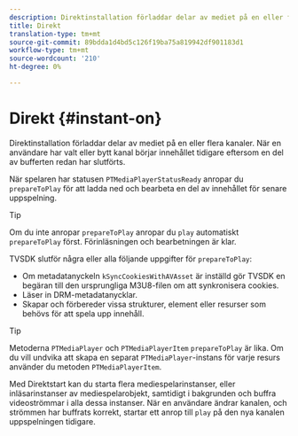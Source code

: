 ```yaml
---
description: Direktinstallation förladdar delar av mediet på en eller flera kanaler. När en användare har valt eller bytt kanal börjar innehållet tidigare eftersom en del av bufferten redan har slutförts.
title: Direkt
translation-type: tm+mt
source-git-commit: 89bdda1d4bd5c126f19ba75a819942df901183d1
workflow-type: tm+mt
source-wordcount: '210'
ht-degree: 0%

---
```



# Direkt {#instant-on}

Direktinstallation förladdar delar av mediet på en eller flera kanaler. När en användare har valt eller bytt kanal börjar innehållet tidigare eftersom en del av bufferten redan har slutförts.

När spelaren har statusen `PTMediaPlayerStatusReady` anropar du `prepareToPlay` för att ladda ned och bearbeta en del av innehållet för senare uppspelning.

>[!TIP]
>
>Om du inte anropar `prepareToPlay` anropar du `play` automatiskt `prepareToPlay` först. Förinläsningen och bearbetningen är klar.

TVSDK slutför några eller alla följande uppgifter för `prepareToPlay`:

* Om metadatanyckeln `kSyncCookiesWithAVAsset` är inställd gör TVSDK en begäran till den ursprungliga M3U8-filen om att synkronisera cookies.
* Läser in DRM-metadatanycklar.
* Skapar och förbereder vissa strukturer, element eller resurser som behövs för att spela upp innehåll.

>[!TIP]
>
>Metoderna `PTMediaPlayer` och `PTMediaPlayerItem` `prepareToPlay` är lika. Om du vill undvika att skapa en separat `PTMediaPlayer`-instans för varje resurs använder du metoden `PTMediaPlayerItem`.

Med Direktstart kan du starta flera mediespelarinstanser, eller inläsarinstanser av mediespelarobjekt, samtidigt i bakgrunden och buffra videoströmmar i alla dessa instanser. När en användare ändrar kanalen, och strömmen har buffrats korrekt, startar ett anrop till `play` på den nya kanalen uppspelningen tidigare.